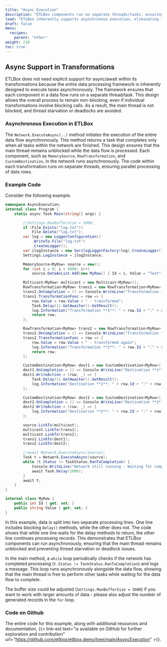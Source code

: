 ```yaml
---
title: "Async Execution"
description: "ETLBox components run on separate threads/tasks, ensuring that data processing is asynchronous. The provided recipe code demonstrates how even with blocking calls, ETLBox maintains parallel processing, keeping the main thread unblocked and efficient."
lead: "ETLBox inherently supports asynchronous execution, eliminating the need for explicit async/await within its transformations. This ensures non-blocking operations and prevents thread starvation or deadlocks."
draft: false
menu:
  recipes:
    parent: "other"
weight: 210
toc: true
---
```


## Async Support in Transformations

ETLBox does not need explicit support for async/await within its transformations because the entire data processing framework is inherently designed to execute tasks asynchronously. The framework ensures that each component in a data flow runs on a separate thread/task. This design allows the overall process to remain non-blocking, even if individual transformations involve blocking calls. As a result, the main thread is not blocked, and thread starvation or deadlocks are avoided.

### Asynchronous Execution in ETLBox

The `Network.ExecuteAsync(..)` method initiates the execution of the entire data flow asynchronously. This method returns a task that completes only when all tasks within the network are finished. This design ensures that the main thread remains unblocked while the data flow is processed. Each component, such as `MemorySource`, `RowTransformation`, and `CustomDestination`, in the network runs asynchronously. The code within each transformation runs on separate threads, ensuring parallel processing of data rows.

### Example Code

Consider the following example.

```csharp
namespace AsyncExecution;
internal class Program {
    static async Task Main(string[] args) {

        //Settings.MaxBufferSize = 5000;
        if (File.Exists("log.txt"))
            File.Delete("log.txt");
        var log = new LoggerConfiguration()
            .WriteTo.File("log.txt")
            .CreateLogger();
        var ilogInstance = new SerilogLoggerFactory(log).CreateLogger("ETLBox");
        Settings.LogInstance = ilogInstance;

        MemorySource<MyRow> source = new();
        for (int i = 0; i < 4000; i++)
            source.DataAsList.Add(new MyRow() { Id = i, Value = "Test" + i });

        Multicast<MyRow> multicast = new Multicast<MyRow>();
        RowTransformation<MyRow> trans1 = new RowTransformation<MyRow>();
        trans1.OnCompletion = () => Console.WriteLine("Transformation **1** completed");
        trans1.TransformationFunc = row => {
            row.Value = row.Value + " - transformed";
            Task.Delay(1).GetAwaiter().GetResult();
            log.Information("Transformation **1**: " + row.Id + ":" + row.Value);
            return row;
        };

        RowTransformation<MyRow> trans2 = new RowTransformation<MyRow>();
        trans2.OnCompletion = () => Console.WriteLine("Transformation **2** completed");
        trans2.TransformationFunc = row => {
            row.Value = row.Value + " - transformed again";
            log.Information("Transformation **2**: " + row.Id + ":" + row.Value);
            return row;
        };

        CustomDestination<MyRow> dest1 = new CustomDestination<MyRow>();
        dest1.OnCompletion = () => Console.WriteLine("Destination **1** completed");
        dest1.WriteAction = (row, _) => {
            Task.Delay(1).GetAwaiter().GetResult();
            log.Information("Destination **1**: " + row.Id + ":" + row.Value);
        };

        CustomDestination<MyRow> dest2 = new CustomDestination<MyRow>();
        dest2.OnCompletion = () => Console.WriteLine("Destination **2** completed");
        dest2.WriteAction = (row, _) => {
            log.Information("Destination **2**: " + row.Id + ":" + row.Value);
        };

        source.LinkTo(multicast);
        multicast.LinkTo(trans1);
        multicast.LinkTo(trans2);
        trans1.LinkTo(dest1);
        trans2.LinkTo(dest2);

        //await Network.ExecuteAsync(source);
        Task t = Network.ExecuteAsync(source);
        while (t.Status != TaskStatus.RanToCompletion) {
            Console.WriteLine("Network still running - Waiting for completion...");
            await Task.Delay(1000);
        }
        await t;
    }
}

internal class MyRow {
    public int Id { get; set; }
    public string Value { get; set; }
}

```

In this example, data is split into two separate processing lines. One line includes blocking `Delay()` methods, while the other does not. The code shows that while one line waits for the delay methods to return, the other line continues processing records. This demonstrates that ETLBox components can run asynchronously, ensuring that the main thread remains unblocked and preventing thread starvation or deadlock issues.

In the main method, a `while` loop periodically checks if the network has completed processing (`t.Status != TaskStatus.RanToCompletion`) and logs a message. This loop runs asynchronously alongside the data flow, showing that the main thread is free to perform other tasks while waiting for the data flow to complete.

The buffer size could be adjusted (`Settings.MaxBufferSize = 5000`) if you want to work with larger amounts of data - please also adjust the number of generated records in the `for` loop. 

### Code on Github

The entire code for this example, along with additional resources and documentation, {{< link-ext text="is available on GitHub for further exploration and contribution" url="https://github.com/etlbox/etlbox.demo/tree/main/AsyncExecution" >}}.



